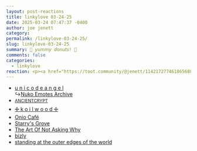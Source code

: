 ```yaml
---
layout: post-reactions
title: 𝚕𝚒𝚗𝚔𝚢𝚕𝚘𝚟𝚎 𝟶𝟹-𝟸𝟺-𝟸𝟻
date: 2025-03-24 07:47:37 -0400
author: joe jenett
category: 
permalink: /linkylove-03-24-25/
slug: linkylove-03-24-25
summary: 🍩 𝘺𝘶𝘮𝘮𝘺 𝘥𝘰𝘯𝘶𝘵𝘴! 🍩
comments: false
categories:
  - linkylove
reaction: <p><a href="https://toot.community/@jenett/114217277461865688"><img src="https://static.toot.community/cache/accounts/avatars/112/757/571/850/957/359/original/71a15e19bfc75e90.png" alt="" width="48"><br><span style="font-size:.9rem;">Pamela</span></a></p>
---
```

<ul class="linkylove">
	<li><a title="yokie" href="https://unicodeangel.neocities.org/">u n i c o d e a n g e l</a><br>&#8618;<a title="Nuko Emotes Archive" href="https://nukochannel.neocities.org/">Nuko Emotes Archive</a></li>
	<li><a title="ancientcrypt" href="https://ancientcrypt.tech/"><small>ANCIENTCRYPT</small></a></li>
	<li><a title="🜊 k o i l w o o d 🜊" href="https://koilwood.neocities.org/">🜊 k o i l w o o d 🜊</a></li>
	<li><a title="Onio" href="https://onio.cafe/">Onio Café</a></li>
	<li><a title="Starry" href="https://starry-knight.neocities.org/">Starry's Grove</a></li>
	<li><a title="JTR" href="https://taonaw.com/">The Art Of Not Asking Why</a></li>
	<li><a title="tabby" href="https://bizly.neocities.org/">bizly</a></li>
	<li><a title="ZOID" href="https://winteryear.neocities.org/">standing at the outer edges of the world</a></li>
</ul>
<a style="display:none;" href="https://brid.gy/publish/mastodon"><small>(cross-posted to mastodon)</small></a>